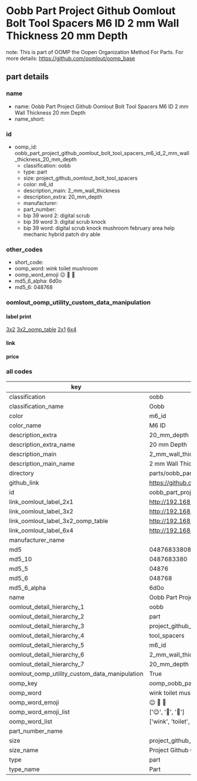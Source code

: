 # Oobb Part Project Github Oomlout Bolt Tool Spacers M6 ID 2 mm Wall Thickness 20 mm Depth  

note: This is part of OOMP the Oopen Organization Method For Parts. For more details: https://github.com/oomlout/oomp_base

##  part details
  







### name
* name: Oobb Part Project Github Oomlout Bolt Tool Spacers M6 ID 2 mm Wall Thickness 20 mm Depth
* name_short: 
### id
* oomp_id: oobb_part_project_github_oomlout_bolt_tool_spacers_m6_id_2_mm_wall_thickness_20_mm_depth
  * classification: oobb
  * type: part
  * size: project_github_oomlout_bolt_tool_spacers
  * color: m6_id
  * description_main: 2_mm_wall_thickness
  * description_extra: 20_mm_depth
  * manufacturer: 
  * part_number: 
  * bip 39 word 2: digital scrub
  * bip 39 word 3: digital scrub knock
  * bip 39 word: digital scrub knock mushroom february area help mechanic hybrid patch dry able

### other_codes
* short_code: 
* oomp_word: wink toilet mushroom
* oomp_word_emoji :wink: :toilet: :mushroom:
* md5_6_alpha: 6d0o
* md5_6: 048768






### oomlout_oomp_utility_custom_data_manipulation
#### label print
[3x2](http://192.168.1.245:1112/?label=oomp%206d0o)
[3x2_oomp_table](http://192.168.1.108:1112/?label=oomp%206d0o)
[2x1](http://192.168.1.242:1112/?label=oomp%206d0o)
[6x4](http://192.168.1.55:1112/?label=oomp%206d0o)    

#### link

                              

#### price







### all codes 
| key | value |  
| --- | --- |  
| classification | oobb |  
| classification_name | Oobb |  
| color | m6_id |  
| color_name | M6 ID |  
| description_extra | 20_mm_depth |  
| description_extra_name | 20 mm Depth |  
| description_main | 2_mm_wall_thickness |  
| description_main_name | 2 mm Wall Thickness |  
| directory | parts/oobb_part_project_github_oomlout_bolt_tool_spacers_m6_id_2_mm_wall_thickness_20_mm_depth |  
| github_link | https://github.com/oomlout/oomlout_oomp_part_src/tree/main/parts/oobb_part_project_github_oomlout_bolt_tool_spacers_m6_id_2_mm_wall_thickness_20_mm_depth |  
| id | oobb_part_project_github_oomlout_bolt_tool_spacers_m6_id_2_mm_wall_thickness_20_mm_depth |  
| link_oomlout_label_2x1 | http://192.168.1.242:1112/?label=oomp%206d0o |  
| link_oomlout_label_3x2 | http://192.168.1.245:1112/?label=oomp%206d0o |  
| link_oomlout_label_3x2_oomp_table | http://192.168.1.108:1112/?label=oomp%206d0o |  
| link_oomlout_label_6x4 | http://192.168.1.55:1112/?label=oomp%206d0o |  
| manufacturer_name |  |  
| md5 | 04876833808a2d602d2a291cf7b071ef |  
| md5_10 | 0487683380 |  
| md5_5 | 04876 |  
| md5_6 | 048768 |  
| md5_6_alpha | 6d0o |  
| name | Oobb Part Project Github Oomlout Bolt Tool Spacers M6 ID 2 mm Wall Thickness 20 mm Depth |  
| oomlout_detail_hierarchy_1 | oobb |  
| oomlout_detail_hierarchy_2 | part |  
| oomlout_detail_hierarchy_3 | project_github_bolt |  
| oomlout_detail_hierarchy_4 | tool_spacers |  
| oomlout_detail_hierarchy_5 | m6_id |  
| oomlout_detail_hierarchy_6 | 2_mm_wall_thickness |  
| oomlout_detail_hierarchy_7 | 20_mm_depth |  
| oomlout_oomp_utility_custom_data_manipulation | True |  
| oomp_key | oomp_oobb_part_project_github_oomlout_bolt_tool_spacers_m6_id_2_mm_wall_thickness_20_mm_depth |  
| oomp_word | wink toilet mushroom |  
| oomp_word_emoji | :wink: :toilet: :mushroom: |  
| oomp_word_emoji_list | [':wink:', ':toilet:', ':mushroom:'] |  
| oomp_word_list | ['wink', 'toilet', 'mushroom'] |  
| part_number_name |  |  
| size | project_github_oomlout_bolt_tool_spacers |  
| size_name | Project Github Oomlout Bolt Tool Spacers |  
| type | part |  
| type_name | Part |  
